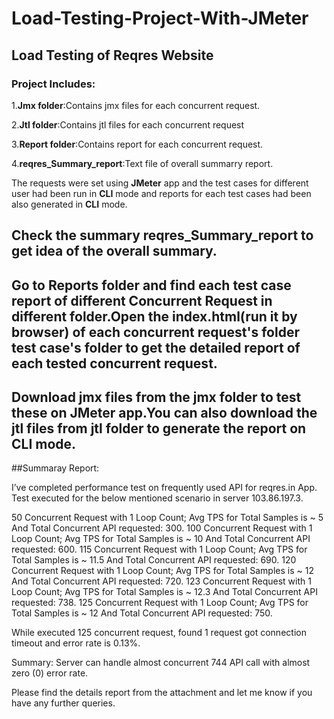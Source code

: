 # Load-Testing-Project-With-JMeter

## Load Testing of Reqres Website

### Project Includes:

1.**Jmx folder**:Contains jmx files for each concurrent request.

2.**Jtl folder**:Contains jtl files for each concurrent request

3.**Report folder**:Contains report for each concurrent request.

4.**reqres_Summary_report**:Text file of overall summarry report.


The requests were set using **JMeter** app and the test cases for different user had been run  in **CLI** mode and reports for each test cases had been also generated in
**CLI** mode.

## Check the summary reqres_Summary_report to get idea of the overall summary.

## Go to Reports folder and find each test case report of different Concurrent Request in different folder.Open the index.html(run it by browser) of each concurrent request's folder  test case's folder to get the detailed report of each tested concurrent request.

## Download jmx files from the jmx folder to test these on JMeter app.You can also download the jtl files from jtl folder to generate the report on CLI mode.

##Summaray Report:

I’ve completed performance test on frequently used API for reqres.in App. 
Test executed for the below mentioned scenario in server 103.86.197.3. 

50 Concurrent Request with 1 Loop Count; Avg TPS for Total Samples is ~ 5 And Total Concurrent API requested: 300.
100 Concurrent Request with 1 Loop Count; Avg TPS for Total Samples is ~ 10 And Total Concurrent API requested: 600.
115 Concurrent Request with 1 Loop Count; Avg TPS for Total Samples is ~ 11.5 And Total Concurrent API requested: 690.
120 Concurrent Request with 1 Loop Count; Avg TPS for Total Samples is ~ 12 And Total Concurrent API requested: 720.
123 Concurrent Request with 1 Loop Count; Avg TPS for Total Samples is ~ 12.3 And Total Concurrent API requested: 738.
125 Concurrent Request with 1 Loop Count; Avg TPS for Total Samples is ~ 12 And Total Concurrent API requested: 750.

While executed 125 concurrent request, found  1 request got connection timeout and error rate is 0.13%. 

Summary: Server can handle almost concurrent 744 API call with almost zero (0) error rate.

Please find the details report from the attachment and  let me know if you have any further queries. 
